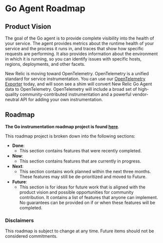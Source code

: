# Go Agent Roadmap

## Product Vision
The goal of the Go agent is to provide complete visibility into the health of your service. The agent provides metrics about the runtime health of your service and the process it runs in, and traces that show how specific requests are performing. It also provides information about the environment in which it is running, so you can identify issues with specific hosts, regions, deployments, and other facets. 

New Relic is moving toward OpenTelemetry. OpenTelemetry is a unified standard for service instrumentation. You can use our [OpenTelemetry Exporter](https://github.com/newrelic/opentelemetry-exporter-go) today, and will soon see a shim will convert New Relic Go Agent data to OpenTelemetry. OpenTelemetry will include a broad set of high-quality community-contributed instrumentation and a powerful vendor-neutral API for adding your own instrumentation.


## Roadmap
**The Go instrumentation roadmap project is found [here](https://github.com/orgs/newrelic/projects/24)**.  

This roadmap project is broken down into the following sections:

- **Done**:
    - This section contains features that were recently completed.
- **Now**:
    - This section contains features that are currently in progress.
- **Next**:
    - This section contains work planned within the next three months. These features may still be de-prioritized and moved to Future.
- **Future**:
    - This section is for ideas for future work that is aligned with the product vision and possible opportunities for community contribution. It contains a list of features that anyone can implement. No guarantees can be provided on if or when these features will be completed.
     


### Disclaimers
This roadmap is subject to change at any time. Future items should not be considered commitments.
